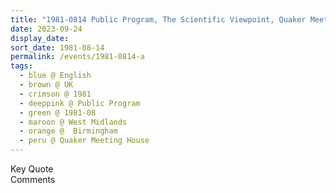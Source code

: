 ```yaml
---
title: "1981-0814 Public Program, The Scientific Viewpoint, Quaker Meeting House, 40 Bull Street, Birmingham B4 6AF, West Midlands, UK"
date: 2023-09-24
display_date: 
sort_date: 1981-08-14
permalink: /events/1981-0814-a
tags:
  - blue @ English
  - brown @ UK
  - crimson @ 1981
  - deeppink @ Public Program
  - green @ 1981-08
  - maroon @ West Midlands
  - orange @  Birmingham
  - peru @ Quaker Meeting House
---
```


<wave-list>
  <list-title color="green" width="75">Key Quote</list-title>
  <list-item color="BlanchedAlmond"  width="200"></list-item>
  <list-item color="Lavender"></list-item>
  <list-item color="BlanchedAlmond"></list-item>
</wave-list>

<br>

<wave-list>
  <list-title color="green" width="75">Comments</list-title>
  <list-item color="BlanchedAlmond"  width="200"></list-item>
  <list-item color="Lavender"></list-item>
  <list-item color="BlanchedAlmond"></list-item>
</wave-list>